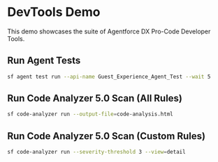 # DevTools Demo

This demo showcases the suite of Agentforce DX Pro-Code Developer Tools.

## Run Agent Tests
```bash
sf agent test run --api-name Guest_Experience_Agent_Test --wait 5
```

## Run Code Analyzer 5.0 Scan (All Rules)
```bash
sf code-analyzer run --output-file=code-analysis.html
```

## Run Code Analyzer 5.0 Scan (Custom Rules)
```bash
sf code-analyzer run --severity-threshold 3 --view=detail
```
